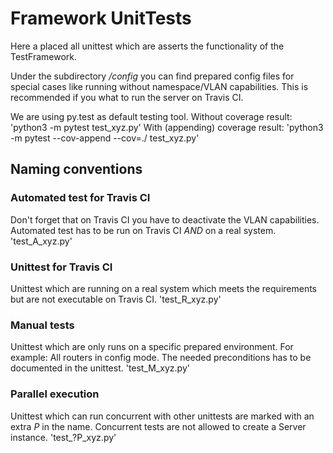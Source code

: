 # Framework UnitTests
Here a placed all unittest which are asserts the functionality of the TestFramework.

Under the subdirectory */config* you can find prepared config files for special cases like running without namespace/VLAN capabilities. 
This is recommended if you what to run the server on Travis CI. 

We are using py.test as default testing tool.
Without coverage result: 'python3 -m pytest test_xyz.py'
With (appending) coverage result: 'python3 -m pytest --cov-append --cov=./ test_xyz.py'

## Naming conventions
### Automated test for Travis CI
Don't forget that on Travis CI you have to deactivate the VLAN capabilities.
Automated test has to be run on Travis CI _AND_ on a real system.
'test_A_xyz.py'

### Unittest for Travis CI
Unittest which are running on a real system which meets the requirements but are not executable on Travis CI.
'test_R_xyz.py'

### Manual tests
Unittest which are only runs on a specific prepared environment. For example: All routers in config mode.
The needed preconditions has to be documented in the unittest.
'test_M_xyz.py'

### Parallel execution
Unittest which can run concurrent with other unittests are marked with an extra _P_ in the name.
Concurrent tests are not allowed to create a Server instance.
'test_?P_xyz.py'
